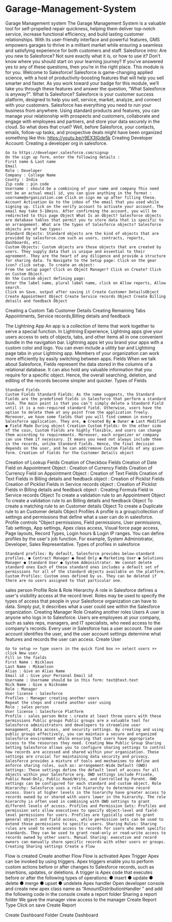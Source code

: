 # Garage-Management-System
Garage Management system The Garage Management System is a valuable tool for self-propelled repair quickness, helping them deliver top-notch service, increase functional efficiency, and build lasting customer relationships. With its user-friendly interface and powerful features, GMS empowers garages to thrive in a militant market while ensuring a seamless and satisfying experience for both customers and staff. Salesforce intro: Are you new to Salesforce? Not sure exactly what it is, or how to use it? Don’t know where you should start on your learning journey? If you’ve answered yes to any of these questions, then you’re in the right place. This module is for you. Welcome to Salesforce! Salesforce is game-changing applied science, with a host of productivity-boosting features that will help you sell smarter and faster. As you work toward your badge for this module, we’ll take you through these features and answer the question, “What Salesforce is anyway?”. What Is Salesforce? Salesforce is your customer success platform, designed to help you sell, service, market, analyze, and connect with your customers. Salesforce has everything you need to run your business from anywhere. Using standard products and features, you can manage your relationship with prospects and customers, collaborate and engage with employees and partners, and store your data securely in the cloud. So what does that cruel? Well, before Salesforce, your contacts, emails, follow-up tasks, and prospective deals might have been organized something like this: https://youtu.be/r9EX3lGde5k Creating Developer Account: Creating a developer org in salesforce.

    Go to https://developer.salesforce.com/signup
    On the sign up form, enter the following details :
    First name & Last name
    Email
    Role : Developer
    Company : College Name
    County : India
    Zip code : pin code
    Username : should be a combining of your name and company This need not be an actual email id, you can give anything in the format : username@organization.com Click on sign me up after filling these. Account Activation Go to the inbox of the email that you used while signing up. Click on the verify account to activate your account. The email may take 5-10mins. After confirming the account, you will be redirected to this page Object What Is an Object? Salesforce objects are database tables that permit you to store data that is specific to an arrangement. What are the types of Salesforce objects? Salesforce objects are of two types:
    Standard Objects: Standard objects are the kind of objects that are provided by salesforce.com such as users, contracts, reports, dashboards, etc.
    Custom Objects: Custom objects are those objects that are created by users. They supply data that is unique and essential to their agreement. They are the heart of any diligence and provide a structure for sharing data. To Navigate to the Setup page: Click on the gear icon? click setup. To create an object:
    From the setup page? Click on Object Manager? Click on Create? Click on Custom Object.
    On the Custom object defining page:
    Enter the label name, plural label name, click on Allow reports, Allow search.
    Click on Save. output after saving it Create Customer DetailsObject Create Appointment Object Create Service records Object Create Billing details and feedback Object

Creating a Custom Tab Customer Details Creating Remaining Tabs Appointments, Service records,Billing details and feedback

The Lightning App An app is a collection of items that work together to serve a special function. In Lightning Experience, Lightning apps give your users access to sets of objects, tabs, and other items all in one convenient bundle in the navigation bar. Lightning apps let you brand your apps with a custom color and logo. You can even include a utility bar and Lightning page tabs in your Lightning app. Members of your organization can work more efficiently by easily switching between apps. Fields When we talk about Salesforce, Fields represent the data stored in the columns of a relational database. It can also hold any valuable information that you require for a specific object. Hence, the overall searching, deletion, and editing of the records become simpler and quicker. Types of Fields

    Standard Fields
    Custom Fields Standard Fields: As the name suggests, the Standard Fields are the predefined fields in Salesforce that perform a standard task. The main point is that you can’t simply delete a Standard Field until it is a non-required standard field. Otherwise, users have the option to delete them at any point from the application freely. Moreover, we have some fields that you will find common in every Salesforce application. They are, ● Created By ● Owner ● Last Modified ● Field Made During object Creation Custom Fields: On the other side of the coin, Custom Fields are highly flexible, and users can change them according to requirements. Moreover, each organizer or company can use them if necessary. It means you need not always include them in the records, unlike Standard fields. Hence, the final decision depends on the user, and he can add/remove Custom Fields of any given form. Creation of fields for the Customer Details object

Creation of Lookup Fields Creation of Checkbox Fields Creation of Date Field on Appointment Object : Creation of Currency Fields Creation of Currency Field on Appointment Object : Creation of Text Fields Creation of Text Fields in Billing details and feedback object : Creation of Picklist Fields Creation of Picklist Fields in Service records object : Creation of Picklist Fields in Billing details and feedback object : Creating Formula Field in Service records Object To create a validation rule to an Appointment Object To create a validation rule to an Billing details and feedback Object To create a matching rule to an Customer details Object To create a Duplicate rule to an Customer details Object Profiles A profile is a group/collection of settings and permissions that define what a user can do in salesforce. Profile controls “Object permissions, Field permissions, User permissions, Tab settings, App settings, Apex class access, Visual force page access, Page layouts, Record Types, Login hours & Login IP ranges. You can define profiles by the user's job function. For example, System Administrator, Developer, Sales Representative. Types of profiles in salesforce

    Standard profiles: By default, Salesforce provides below-standard profiles. ● Contract Manager ● Read Only ● Marketing User ● Solutions Manager ● Standard User ● System Administrator. We cannot delete standard ones Each of these standard ones includes a default set of permissions for all of the standard objects available on the platform.
    Custom Profiles: Custom ones defined by us. They can be deleted if there are no users assigned to that particular one.

sales person Profile Role & Role Hierarchy A role in Salesforce defines a user's visibility access at the record level. Roles may be used to specify the types of access that people in your Salesforce organization can have to data. Simply put, it describes what a user could see within the Salesforce organization. Creating Manager Role Creating another roles Users A user is anyone who logs in to Salesforce. Users are employees at your company, such as sales reps, managers, and IT specialists, who need access to the company's records. Every user in Salesforce has a user account. The user account identifies the user, and the user account settings determine what features and records the user can access. Create User

    Go to setup >> type users in the quick find box >> select users >> click New user.
    Fill in the fields
    First Name : Nicklaus
    Last Name : Mikaelson
    Alias : Give an Alias Name
    Email id : Give your Personal Email id
    Username : Username should be in this form: text@text.text
    Nick Name : Give a Nickname
    Role : Manager
    User license : Salesforce
    Profiles : Manager creating another users
    Repeat the steps and create another user using
    Role : sales person
    User license : Salesforce Platform
    Profile : sales person Note : create at least three users with these permissions Public groups Public groups are a valuable tool for Salesforce administrators and developers to streamline user management, data access, and security settings. By creating and using public groups effectively, you can maintain a secure and organized Salesforce environment while ensuring that users have appropriate access to the resources they need. Creating New Public Group Sharing Setting Salesforce allows you to configure sharing settings to control how records are accessed and shared within your organization. These settings are crucial for maintaining data security and privacy. Salesforce provides a mixture of tools and mechanisms to define and enforce sharing rules, such as: arrangement-Wide Default (OWD) Settings: These settings define the default level of access for all objects within your Salesforce org. OWD settings include Private, Public Read-Only, Public Read/Write, and Controlled by Parent. OWD settings can be configured for each standard and custom object. Role Hierarchy: Salesforce uses a role hierarchy to determine record access. Users at higher levels in the hierarchy have greater access to records owned by or shared with users lower in the hierarchy. The role hierarchy is often used in combining with OWD settings to grant different levels of access. Profiles and Permission Sets: Profiles and permission sets allow executives to specify object-level and field-level permissions for users. Profiles are typically used to grant general object and field access, while permission sets can be used to extend those permissions to specific users. Sharing Rules: Sharing rules are used to extend access to records for users who meet specific standards. They can be used to grant read-only or read-write access to records owned by other users. Manual Sharing: executive and record owners can manually share specific records with other users or groups. Creating Sharing settings Create a Flow

Flow is created Create another Flow Flow is activated Apex Trigger Apex can be invoked by using triggers. Apex triggers enable you to perform custom actions before or after changes to Salesforce records, such as insertions, updates, or deletions. A trigger is Apex code that executes before or after the following types of operations: ● insert ● update ● delete ● merge ● upset ● undelete Apex handler Open developer console and create new apex class name as “AmountDistributionHandler ” and add the following code in the console create a report folder Sharing a report folder We gave the manager view access to the manager Create Report Type Click on save Create Report

Create Dashboard Folder Create Dashboard
